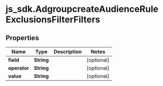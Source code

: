 # js_sdk.AdgroupcreateAudienceRuleExclusionsFilterFilters

## Properties
Name | Type | Description | Notes
------------ | ------------- | ------------- | -------------
**field** | **String** |  | [optional] 
**operator** | **String** |  | [optional] 
**value** | **String** |  | [optional] 
